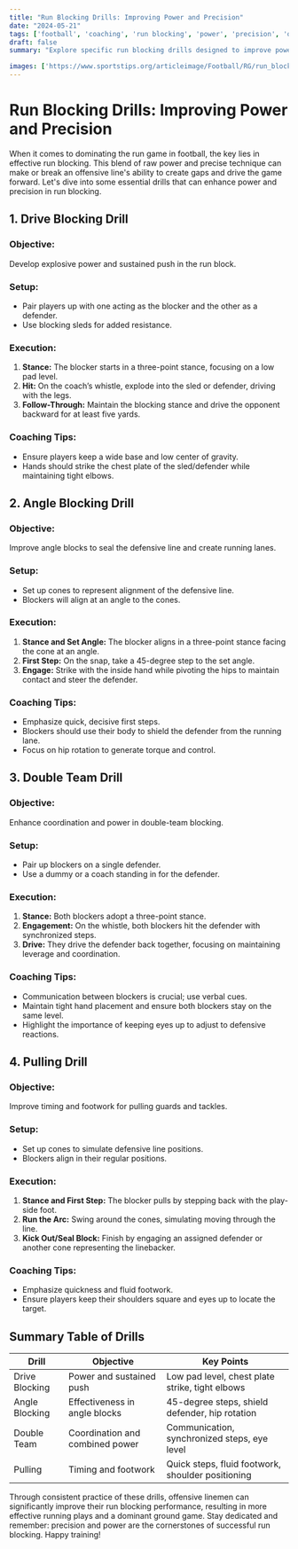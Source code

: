 ```yaml
---
title: "Run Blocking Drills: Improving Power and Precision"
date: "2024-05-21"
tags: ['football', 'coaching', 'run blocking', 'power', 'precision', 'offensive line', 'drills', 'technique', 'training']
draft: false
summary: "Explore specific run blocking drills designed to improve power, precision, and effectiveness in the running game."

images: ['https://www.sportstips.org/articleimage/Football/RG/run_blocking_drills_improving_power_and_precision.webp']
---
```


# Run Blocking Drills: Improving Power and Precision

When it comes to dominating the run game in football, the key lies in effective run blocking. This blend of raw power and precise technique can make or break an offensive line's ability to create gaps and drive the game forward. Let's dive into some essential drills that can enhance power and precision in run blocking.

## 1. Drive Blocking Drill

### **Objective:** 
Develop explosive power and sustained push in the run block.

### **Setup:**
- Pair players up with one acting as the blocker and the other as a defender.
- Use blocking sleds for added resistance.

### **Execution:**
1. **Stance:** The blocker starts in a three-point stance, focusing on a low pad level.
2. **Hit:** On the coach’s whistle, explode into the sled or defender, driving with the legs.
3. **Follow-Through:** Maintain the blocking stance and drive the opponent backward for at least five yards.

### **Coaching Tips:**
- Ensure players keep a wide base and low center of gravity.
- Hands should strike the chest plate of the sled/defender while maintaining tight elbows.

## 2. Angle Blocking Drill

### **Objective:** 
Improve angle blocks to seal the defensive line and create running lanes.

### **Setup:**
- Set up cones to represent alignment of the defensive line.
- Blockers will align at an angle to the cones.

### **Execution:**
1. **Stance and Set Angle:** The blocker aligns in a three-point stance facing the cone at an angle.
2. **First Step:** On the snap, take a 45-degree step to the set angle.
3. **Engage:** Strike with the inside hand while pivoting the hips to maintain contact and steer the defender.

### **Coaching Tips:**
- Emphasize quick, decisive first steps.
- Blockers should use their body to shield the defender from the running lane.
- Focus on hip rotation to generate torque and control.

## 3. Double Team Drill

### **Objective:**
Enhance coordination and power in double-team blocking.

### **Setup:**
- Pair up blockers on a single defender.
- Use a dummy or a coach standing in for the defender.

### **Execution:**
1. **Stance:** Both blockers adopt a three-point stance.
2. **Engagement:** On the whistle, both blockers hit the defender with synchronized steps.
3. **Drive:** They drive the defender back together, focusing on maintaining leverage and coordination.

### **Coaching Tips:**
- Communication between blockers is crucial; use verbal cues.
- Maintain tight hand placement and ensure both blockers stay on the same level.
- Highlight the importance of keeping eyes up to adjust to defensive reactions.

## 4. Pulling Drill

### **Objective:** 
Improve timing and footwork for pulling guards and tackles.

### **Setup:**
- Set up cones to simulate defensive line positions.
- Blockers align in their regular positions.

### **Execution:**
1. **Stance and First Step:** The blocker pulls by stepping back with the play-side foot.
2. **Run the Arc:** Swing around the cones, simulating moving through the line.
3. **Kick Out/Seal Block:** Finish by engaging an assigned defender or another cone representing the linebacker.

### **Coaching Tips:**
- Emphasize quickness and fluid footwork.
- Ensure players keep their shoulders square and eyes up to locate the target.

## Summary Table of Drills

| Drill               | Objective                       | Key Points                                         |
|---------------------|---------------------------------|----------------------------------------------------|
| Drive Blocking      | Power and sustained push        | Low pad level, chest plate strike, tight elbows    |
| Angle Blocking      | Effectiveness in angle blocks   | 45-degree steps, shield defender, hip rotation     |
| Double Team         | Coordination and combined power | Communication, synchronized steps, eye level       |
| Pulling             | Timing and footwork             | Quick steps, fluid footwork, shoulder positioning  |

Through consistent practice of these drills, offensive linemen can significantly improve their run blocking performance, resulting in more effective running plays and a dominant ground game. Stay dedicated and remember: precision and power are the cornerstones of successful run blocking. Happy training!

```
